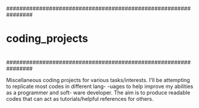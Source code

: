 ################################################################
#                                                              #
# coding_projects                                              #
#                                                              #
################################################################

Miscellaneous coding projects for various tasks/interests. 
I'll be attempting to replicate most codes in different lang-
-uages to help improve my abilities as a programmer and soft-
ware developer. The aim is to produce readable codes that can 
act as tutorials/helpful references for others.
